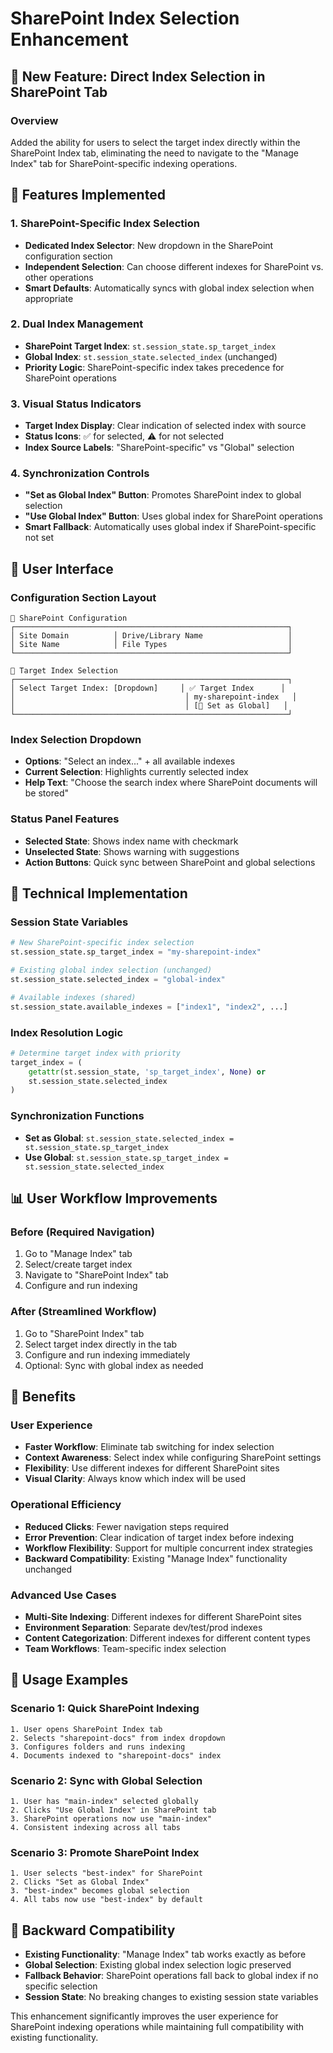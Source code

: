 # SharePoint Index Selection Enhancement

## 🎯 **New Feature: Direct Index Selection in SharePoint Tab**

### **Overview**
Added the ability for users to select the target index directly within the SharePoint Index tab, eliminating the need to navigate to the "Manage Index" tab for SharePoint-specific indexing operations.

## 🚀 **Features Implemented**

### **1. SharePoint-Specific Index Selection**
- **Dedicated Index Selector**: New dropdown in the SharePoint configuration section
- **Independent Selection**: Can choose different indexes for SharePoint vs. other operations
- **Smart Defaults**: Automatically syncs with global index selection when appropriate

### **2. Dual Index Management**
- **SharePoint Target Index**: `st.session_state.sp_target_index`
- **Global Index**: `st.session_state.selected_index` (unchanged)
- **Priority Logic**: SharePoint-specific index takes precedence for SharePoint operations

### **3. Visual Status Indicators**
- **Target Index Display**: Clear indication of selected index with source
- **Status Icons**: ✅ for selected, ⚠️ for not selected
- **Index Source Labels**: "SharePoint-specific" vs "Global" selection

### **4. Synchronization Controls**
- **"Set as Global Index" Button**: Promotes SharePoint index to global selection
- **"Use Global Index" Button**: Uses global index for SharePoint operations
- **Smart Fallback**: Automatically uses global index if SharePoint-specific not set

## 🎨 **User Interface**

### **Configuration Section Layout**
```
🔧 SharePoint Configuration
┌─────────────────────────────────────────────────────────────┐
│ Site Domain          │ Drive/Library Name                   │
│ Site Name            │ File Types                           │
└─────────────────────────────────────────────────────────────┘

🎯 Target Index Selection
┌─────────────────────────────────────────────────────────────┐
│ Select Target Index: [Dropdown]     │ ✅ Target Index      │
│                                      │ my-sharepoint-index   │
│                                      │ [🔄 Set as Global]   │
└─────────────────────────────────────────────────────────────┘
```

### **Index Selection Dropdown**
- **Options**: "Select an index..." + all available indexes
- **Current Selection**: Highlights currently selected index
- **Help Text**: "Choose the search index where SharePoint documents will be stored"

### **Status Panel Features**
- **Selected State**: Shows index name with checkmark
- **Unselected State**: Shows warning with suggestions
- **Action Buttons**: Quick sync between SharePoint and global selections

## 🔧 **Technical Implementation**

### **Session State Variables**
```python
# New SharePoint-specific index selection
st.session_state.sp_target_index = "my-sharepoint-index"

# Existing global index selection (unchanged)
st.session_state.selected_index = "global-index"

# Available indexes (shared)
st.session_state.available_indexes = ["index1", "index2", ...]
```

### **Index Resolution Logic**
```python
# Determine target index with priority
target_index = (
    getattr(st.session_state, 'sp_target_index', None) or 
    st.session_state.selected_index
)
```

### **Synchronization Functions**
- **Set as Global**: `st.session_state.selected_index = st.session_state.sp_target_index`
- **Use Global**: `st.session_state.sp_target_index = st.session_state.selected_index`

## 📊 **User Workflow Improvements**

### **Before (Required Navigation)**
1. Go to "Manage Index" tab
2. Select/create target index
3. Navigate to "SharePoint Index" tab
4. Configure and run indexing

### **After (Streamlined Workflow)**
1. Go to "SharePoint Index" tab
2. Select target index directly in the tab
3. Configure and run indexing immediately
4. Optional: Sync with global index as needed

## 🎯 **Benefits**

### **User Experience**
- **Faster Workflow**: Eliminate tab switching for index selection
- **Context Awareness**: Select index while configuring SharePoint settings
- **Flexibility**: Use different indexes for different SharePoint sites
- **Visual Clarity**: Always know which index will be used

### **Operational Efficiency**
- **Reduced Clicks**: Fewer navigation steps required
- **Error Prevention**: Clear indication of target index before indexing
- **Workflow Flexibility**: Support for multiple concurrent index strategies
- **Backward Compatibility**: Existing "Manage Index" functionality unchanged

### **Advanced Use Cases**
- **Multi-Site Indexing**: Different indexes for different SharePoint sites
- **Environment Separation**: Separate dev/test/prod indexes
- **Content Categorization**: Different indexes for different content types
- **Team Workflows**: Team-specific index selection

## 🚦 **Usage Examples**

### **Scenario 1: Quick SharePoint Indexing**
```
1. User opens SharePoint Index tab
2. Selects "sharepoint-docs" from index dropdown
3. Configures folders and runs indexing
4. Documents indexed to "sharepoint-docs" index
```

### **Scenario 2: Sync with Global Selection**
```
1. User has "main-index" selected globally
2. Clicks "Use Global Index" in SharePoint tab
3. SharePoint operations now use "main-index"
4. Consistent indexing across all tabs
```

### **Scenario 3: Promote SharePoint Index**
```
1. User selects "best-index" for SharePoint
2. Clicks "Set as Global Index"
3. "best-index" becomes global selection
4. All tabs now use "best-index" by default
```

## 🔄 **Backward Compatibility**

- **Existing Functionality**: "Manage Index" tab works exactly as before
- **Global Selection**: Existing global index selection logic preserved
- **Fallback Behavior**: SharePoint operations fall back to global index if no specific selection
- **Session State**: No breaking changes to existing session state variables

This enhancement significantly improves the user experience for SharePoint indexing operations while maintaining full compatibility with existing functionality.
